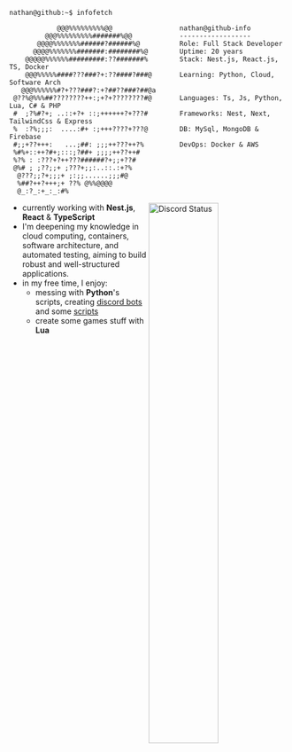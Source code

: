 ```
nathan@github:~$ infofetch

            @@@%%%%%%%%%@@                 nathan@github-info
         @@@%%%%%%%%%#######%@@            ------------------
       @@@@%%%%%%%######?######%@          Role: Full Stack Developer
      @@@@%%%%%%%#######:########%@        Uptime: 20 years
    @@@@@%%%%%%#########:??#######%        Stack: Nest.js, React.js, TS, Docker
    @@@%%%%%####???###?+:??####?###@       Learning: Python, Cloud, Software Arch
   @@@%%%%%%#?+???###?:+?##??###?##@a
 @??%@%%%##????????++:;+?+????????#@       Languages: Ts, Js, Python, Lua, C# & PHP
 #  ;?%#?+; ..::+?+ ::;++++++?+???#        Frameworks: Nest, Next, TailwindCss & Express
 %  :?%;;;:  ....:#+ :;+++????+???@        DB: MySql, MongoDB & Firebase
 #;;+??+++:   ...;##: ;;;++???++?%         DevOps: Docker & AWS
 %#%+::++?#+;:::;?##+ ;;;;++??++#
 %?% : :???+?++???######?+;;+??#
 @%# ; ;??;;+ ;???+;;:..::.:+?%
  @???;;?+;;;+ ;:;;......;;;#@
  %##?++?+++;+ ??% @%%@@@@
  @_:?_:+_:_:#%
```

<a href="https://discord.com/users/457725135940616202" target="_blank">
 <img width="50%" align="right" alt="Discord Status" src="https://lanyard.cnrad.dev/api/457725135940616202?idleMessage=Probably%20coding%20something&theme=dark">
</a>

- currently working with **Nest.js**, **React** & **TypeScript**
- I'm deepening my knowledge in cloud computing, containers, software architecture, and automated testing, aiming to build robust and well-structured applications.
- in my free time, I enjoy:
  - messing with **Python**'s scripts, creating [discord bots](https://github.com/nahtanPNG/CheapoBot) and some [scripts](https://github.com/nahtanPNG/xml-to-excel)
  - create some games stuff with **Lua**

